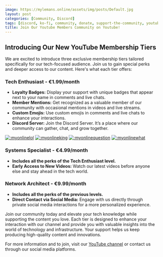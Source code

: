 ```yaml
---
image: https://mylemans.online/assets/img/posts/Default.jpg
layout: post
categories: [Community, Discord]
tags: [discord, ko-fi, community, donate, support-the-community, youtube-members, tech-enthusiast, systems-specialist, network-architect]
title: Join Our Youtube Members Community on Youtube!
---
```


## Introducing Our New YouTube Membership Tiers

We are excited to introduce three exclusive membership tiers tailored specifically for our tech-focused audience. Join us to gain special perks and deeper access to our content. Here's what each tier offers:

### Tech Enthusiast - €1.99/month

- **Loyalty Badges:** Display your support with unique badges that appear next to your name in comments and live chats.
- **Member Mentions:** Get recognized as a valuable member of our community with occasional mentions in videos and live streams.
- **Custom Emojis:** Use custom emojis in comments and live chats to enhance your interactions.
- **Discord Server:** Join the Discord Server. It’s a place where our community can gather, chat, and grow together.
  
[![:myonlinelol](https://yt3.googleusercontent.com/rIAeJgq5bGyjzDifQKcNdUpswlwX7vg1CV8BssknWWK-mLqT2_czh_OJWpJ8dYuBzAuexYs4cw=w48-h48-c-k-nd)](https://www.youtube.com/channel/UC1y0Dtbzss2I3mm45xPMm1Q/join)
[![:myonlineking](https://yt3.googleusercontent.com/x6Hh9x9briAdz3whQAoOnJjMJMu0uPCUrsewV9InDYa4I6K9OlwnRC1QxjB6Mw0BcZIj8lOtvg=w48-h48-c-k-nd)](https://www.youtube.com/channel/UC1y0Dtbzss2I3mm45xPMm1Q/join)
[![:myonlinequestion](https://yt3.googleusercontent.com/OS4SQyZZbn2ohGcbjQss5OH_hW-W93QYDSjGvpjx5CLwSsbFFB083wclWuOTlaEzZKL_8YouqQ=w48-h48-c-k-nd)](https://www.youtube.com/channel/UC1y0Dtbzss2I3mm45xPMm1Q/join)
[![:myonlinewhat](https://yt3.googleusercontent.com/VRtatKlvvHqxa2IlXuJkrRPgxOjBFhmrzqhrvdZ7hlEgWW5qEWp-ozJBgRdPYyNJjXpJOrxF=w48-h48-c-k-nd)](https://www.youtube.com/channel/UC1y0Dtbzss2I3mm45xPMm1Q/join)



### Systems Specialist - €4.99/month

- **Includes all the perks of the Tech Enthusiast level.**
- **Early Access to New Videos:** Watch our latest videos before anyone else and stay ahead in the tech world.

### Network Architect - €9.99/month

- **Includes all the perks of the previous levels.**
- **Direct Contact via Social Media:** Engage with us directly through private social media interactions for a more personalized experience.


Join our community today and elevate your tech knowledge while supporting the content you love. Each tier is designed to enhance your interaction with our channel and provide you with valuable insights into the world of technology and infrastructure. Your support helps us keep producing high-quality content and innovations.

For more information and to join, visit our [YouTube channel](https://www.youtube.com/channel/UC1y0Dtbzss2I3mm45xPMm1Q/join) or contact us through our social media platforms.
